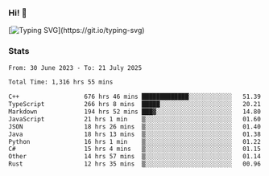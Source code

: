 ### Hi!  👋

[![Typing SVG](https://readme-typing-svg.herokuapp.com?font=Fira+Code&pause=1000&width=435&lines=Hello!+I'm+Texiwustion.)](https://git.io/typing-svg)

### Stats

<!--START_SECTION:waka-->

```txt
From: 30 June 2023 - To: 21 July 2025

Total Time: 1,316 hrs 55 mins

C++                  676 hrs 46 mins █████████████░░░░░░░░░░░░   51.39 %
TypeScript           266 hrs 8 mins  █████░░░░░░░░░░░░░░░░░░░░   20.21 %
Markdown             194 hrs 52 mins ███▓░░░░░░░░░░░░░░░░░░░░░   14.80 %
JavaScript           21 hrs 1 min    ▒░░░░░░░░░░░░░░░░░░░░░░░░   01.60 %
JSON                 18 hrs 26 mins  ▒░░░░░░░░░░░░░░░░░░░░░░░░   01.40 %
Java                 18 hrs 13 mins  ▒░░░░░░░░░░░░░░░░░░░░░░░░   01.38 %
Python               16 hrs 1 min    ▒░░░░░░░░░░░░░░░░░░░░░░░░   01.22 %
C#                   15 hrs 4 mins   ▒░░░░░░░░░░░░░░░░░░░░░░░░   01.15 %
Other                14 hrs 57 mins  ▒░░░░░░░░░░░░░░░░░░░░░░░░   01.14 %
Rust                 12 hrs 35 mins  ▒░░░░░░░░░░░░░░░░░░░░░░░░   00.96 %
```

<!--END_SECTION:waka-->

